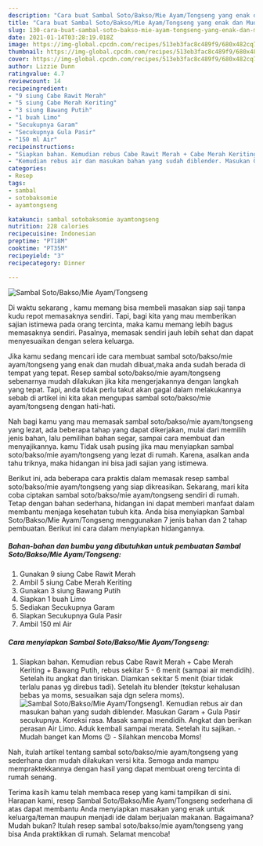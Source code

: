 ```yaml
---
description: "Cara buat Sambal Soto/Bakso/Mie Ayam/Tongseng yang enak dan Mudah Dibuat"
title: "Cara buat Sambal Soto/Bakso/Mie Ayam/Tongseng yang enak dan Mudah Dibuat"
slug: 130-cara-buat-sambal-soto-bakso-mie-ayam-tongseng-yang-enak-dan-mudah-dibuat
date: 2021-01-14T03:28:19.018Z
image: https://img-global.cpcdn.com/recipes/513eb3fac8c489f9/680x482cq70/sambal-sotobaksomie-ayamtongseng-foto-resep-utama.jpg
thumbnail: https://img-global.cpcdn.com/recipes/513eb3fac8c489f9/680x482cq70/sambal-sotobaksomie-ayamtongseng-foto-resep-utama.jpg
cover: https://img-global.cpcdn.com/recipes/513eb3fac8c489f9/680x482cq70/sambal-sotobaksomie-ayamtongseng-foto-resep-utama.jpg
author: Lizzie Dunn
ratingvalue: 4.7
reviewcount: 14
recipeingredient:
- "9 siung Cabe Rawit Merah"
- "5 siung Cabe Merah Keriting"
- "3 siung Bawang Putih"
- "1 buah Limo"
- "Secukupnya Garam"
- "Secukupnya Gula Pasir"
- "150 ml Air"
recipeinstructions:
- "Siapkan bahan. Kemudian rebus Cabe Rawit Merah + Cabe Merah Keriting + Bawang Putih, rebus sekitar 5 - 6 menit (sampai air mendidih). Setelah itu angkat dan tiriskan. Diamkan sekitar 5 menit (biar tidak terlalu panas yg direbus tadi). Setelah itu blender (tekstur kehalusan bebas ya moms, sesuaikan saja dgn selera moms)."
- "Kemudian rebus air dan masukan bahan yang sudah diblender. Masukan Garam + Gula Pasir secukupnya. Koreksi rasa. Masak sampai mendidih. Angkat dan berikan perasan Air Limo. Aduk kembali sampai merata. Setelah itu sajikan. Mudah banget kan Moms 😉 Silahkan mencoba Moms!"
categories:
- Resep
tags:
- sambal
- sotobaksomie
- ayamtongseng

katakunci: sambal sotobaksomie ayamtongseng 
nutrition: 228 calories
recipecuisine: Indonesian
preptime: "PT18M"
cooktime: "PT35M"
recipeyield: "3"
recipecategory: Dinner

---
```



![Sambal Soto/Bakso/Mie Ayam/Tongseng](https://img-global.cpcdn.com/recipes/513eb3fac8c489f9/680x482cq70/sambal-sotobaksomie-ayamtongseng-foto-resep-utama.jpg)

Di waktu  sekarang , kamu memang bisa membeli masakan siap saji tanpa kudu repot memasaknya sendiri. Tapi, bagi kita yang mau memberikan sajian istimewa pada orang tercinta, maka kamu memang lebih bagus memasaknya sendiri. Pasalnya, memasak sendiri jauh lebih sehat dan dapat menyesuaikan dengan selera keluarga.

Jika kamu sedang mencari ide cara membuat sambal soto/bakso/mie ayam/tongseng yang enak dan mudah dibuat,maka anda sudah berada di tempat yang tepat. Resep sambal soto/bakso/mie ayam/tongseng  sebenarnya mudah dilakukan jika kita mengerjakannya dengan langkah yang tepat. Tapi, anda tidak perlu takut akan gagal dalam melakukannya 
sebab di artikel ini kita akan mengupas sambal soto/bakso/mie ayam/tongseng dengan hati-hati.  



Nah bagi kamu yang mau memasak sambal soto/bakso/mie ayam/tongseng yang lezat, ada beberapa tahap yang dapat dikerjakan, mulai dari memilih jenis bahan, lalu pemilihan bahan segar, sampai cara membuat dan menyajikannya. kamu Tidak usah pusing jika mau menyiapkan sambal soto/bakso/mie ayam/tongseng yang lezat di rumah. Karena, asalkan anda  tahu triknya, maka hidangan ini bisa jadi sajian yang istimewa.

Berikut ini, ada beberapa cara praktis  dalam memasak resep sambal soto/bakso/mie ayam/tongseng yang siap dikreasikan. Sekarang, mari kita coba ciptakan sambal soto/bakso/mie ayam/tongseng sendiri di rumah. Tetap dengan bahan sederhana, hidangan ini dapat memberi manfaat dalam membantu menjaga kesehatan tubuh kita. Anda bisa menyiapkan Sambal Soto/Bakso/Mie Ayam/Tongseng menggunakan 7 jenis bahan dan 2 tahap pembuatan. Berikut ini cara dalam menyiapkan hidangannya.

<!--inarticleads1-->

##### Bahan-bahan dan bumbu yang dibutuhkan untuk pembuatan Sambal Soto/Bakso/Mie Ayam/Tongseng:

1. Gunakan 9 siung Cabe Rawit Merah
1. Ambil 5 siung Cabe Merah Keriting
1. Gunakan 3 siung Bawang Putih
1. Siapkan 1 buah Limo
1. Sediakan Secukupnya Garam
1. Siapkan Secukupnya Gula Pasir
1. Ambil 150 ml Air




<!--inarticleads2-->

##### Cara menyiapkan Sambal Soto/Bakso/Mie Ayam/Tongseng:

1. Siapkan bahan. Kemudian rebus Cabe Rawit Merah + Cabe Merah Keriting + Bawang Putih, rebus sekitar 5 - 6 menit (sampai air mendidih). Setelah itu angkat dan tiriskan. Diamkan sekitar 5 menit (biar tidak terlalu panas yg direbus tadi). Setelah itu blender (tekstur kehalusan bebas ya moms, sesuaikan saja dgn selera moms).
<img src="https://img-global.cpcdn.com/steps/db41356c9df2ec18/160x128cq70/sambal-sotobaksomie-ayamtongseng-langkah-memasak-1-foto.jpg" alt="Sambal Soto/Bakso/Mie Ayam/Tongseng">1. Kemudian rebus air dan masukan bahan yang sudah diblender. Masukan Garam + Gula Pasir secukupnya. Koreksi rasa. Masak sampai mendidih. Angkat dan berikan perasan Air Limo. Aduk kembali sampai merata. Setelah itu sajikan. - Mudah banget kan Moms 😉 - Silahkan mencoba Moms!




Nah, itulah artikel tentang  sambal soto/bakso/mie ayam/tongseng  yang sederhana dan mudah dilakukan versi kita. Semoga anda mampu mempraktekkannya dengan hasil yang dapat membuat oreng tercinta di rumah senang. 

Terima kasih kamu telah membaca resep yang kami tampilkan di sini. Harapan kami, resep  Sambal Soto/Bakso/Mie Ayam/Tongseng sederhana di atas dapat membantu Anda menyiapkan masakan yang enak untuk keluarga/teman maupun menjadi ide dalam berjualan makanan. Bagaimana? Mudah bukan? Itulah resep sambal soto/bakso/mie ayam/tongseng yang bisa Anda praktikkan di rumah. Selamat mencoba!

